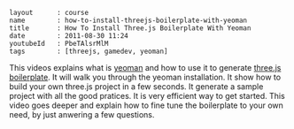 ```
layout		: course
name        : how-to-install-threejs-boilerplate-with-yeoman
title       : How To Install Three.js Boilerplate With Yeoman
date        : 2011-08-30 11:24
youtubeId   : PbeTAlsrMlM
tags        : [threejs, gamedev, yeoman]
```

This videos explains what is
[yeoman](http://yeoman.io)
and how to use it to generate
[three.js boilerplate](http://jeromeetienne.github.io/threejsboilerplatebuilder/).
It will walk you through the yeoman installation.
It show how to build your own three.js project in a few seconds.
It generate a sample project with all the good pratices.
It is very efficient way to get started.
This video goes deeper and explain how to fine 
tune the boilerplate to your own need, by just anwering a few questions.